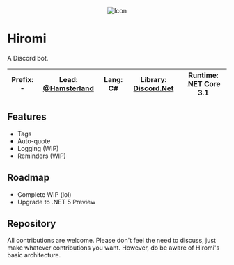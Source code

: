 ﻿<p align="center">
  <img src="https://i.imgur.com/mEaRNpV.png" alt="Icon">
</p>

# Hiromi
A Discord bot.

|**Prefix**: -|**Lead:** [@Hamsterland](https://github.com/Hamsterland)|**Lang:** C#|**Library:** [Discord.Net](https://github.com/discord-net/Discord.Net)|**Runtime**: .NET Core 3.1
|---|---|---|---|---|
## Features
* Tags
* Auto-quote 
* Logging (WIP)
* Reminders (WIP)

## Roadmap
* Complete WIP (lol)
* Upgrade to .NET 5 Preview

## Repository
All contributions are welcome. Please don't feel the need to discuss, just make whatever contributions you want. However, do be aware of Hiromi's basic architecture.
